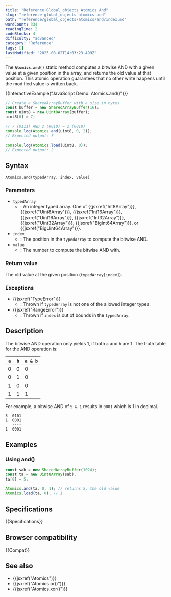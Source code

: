 ```yaml
---
title: "Reference Global_objects Atomics And"
slug: "reference-global_objects-atomics-and"
path: "reference/global_objects/atomics/and/index.md"
wordCount: 334
readingTime: 2
codeBlocks: 4
difficulty: "advanced"
category: "Reference"
tags: []
lastModified: "2025-08-02T14:03:23.499Z"
---
```



The **`Atomics.and()`** static
method computes a bitwise AND with a given value at a given position in the array, and
returns the old value at that position. This atomic operation guarantees that no other
write happens until the modified value is written back.

{{InteractiveExample("JavaScript Demo: Atomics.and()")}}

```js interactive-example
// Create a SharedArrayBuffer with a size in bytes
const buffer = new SharedArrayBuffer(16);
const uint8 = new Uint8Array(buffer);
uint8[0] = 7;

// 7 (0111) AND 2 (0010) = 2 (0010)
console.log(Atomics.and(uint8, 0, 2));
// Expected output: 7

console.log(Atomics.load(uint8, 0));
// Expected output: 2
```

## Syntax

```js-nolint
Atomics.and(typedArray, index, value)
```

### Parameters

- `typedArray`
  - : An integer typed array. One of {{jsxref("Int8Array")}}, {{jsxref("Uint8Array")}},
    {{jsxref("Int16Array")}}, {{jsxref("Uint16Array")}}, {{jsxref("Int32Array")}},
    {{jsxref("Uint32Array")}}, {{jsxref("BigInt64Array")}}, or
    {{jsxref("BigUint64Array")}}.
- `index`
  - : The position in the `typedArray` to compute the bitwise AND.
- `value`
  - : The number to compute the bitwise AND with.

### Return value

The old value at the given position
(`typedArray[index]`).

### Exceptions

- {{jsxref("TypeError")}}
  - : Thrown if `typedArray` is not one of the allowed integer types.
- {{jsxref("RangeError")}}
  - : Thrown if `index` is out of bounds in the `typedArray`.

## Description

The bitwise AND operation only yields 1, if both `a` and `b` are
1\. The truth table for the AND operation is:

| `a` | `b` | `a & b` |
| --- | --- | ------- |
| 0   | 0   | 0       |
| 0   | 1   | 0       |
| 1   | 0   | 0       |
| 1   | 1   | 1       |

For example, a bitwise AND of `5 & 1` results in `0001` which
is 1 in decimal.

```plain
5  0101
1  0001
   ----
1  0001
```

## Examples

### Using and()

```js
const sab = new SharedArrayBuffer(1024);
const ta = new Uint8Array(sab);
ta[0] = 5;

Atomics.and(ta, 0, 1); // returns 5, the old value
Atomics.load(ta, 0); // 1
```

## Specifications

{{Specifications}}

## Browser compatibility

{{Compat}}

## See also

- {{jsxref("Atomics")}}
- {{jsxref("Atomics.or()")}}
- {{jsxref("Atomics.xor()")}}

